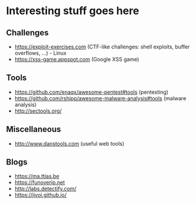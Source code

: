 # Interesting stuff goes here

## Challenges
- https://exploit-exercises.com (CTF-like challenges: shell exploits, buffer overflows, ...) - Linux
- https://xss-game.appspot.com (Google XSS game)

## Tools
- https://github.com/enaqx/awesome-pentest#tools (pentesting)
- https://github.com/rshipp/awesome-malware-analysis#tools (malware analysis)
- http://sectools.org/

## Miscellaneous
- http://www.danstools.com (useful web tools)

## Blogs
- https://ma.ttias.be
- https://funoverip.net
- http://labs.detectify.com/
- https://jivoi.github.io/
